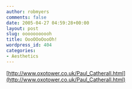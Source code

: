 ```yaml
---
author: robmyers
comments: false
date: 2005-04-27 04:59:28+00:00
layout: post
slug: ooooooooooh
title: OooOOoOooOh!
wordpress_id: 404
categories:
- Aesthetics
---
```


[http://www.oxotower.co.uk/Paul_Catherall.html](http://www.oxotower.co.uk/Paul_Catherall.html)

  



